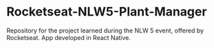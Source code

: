 # Rocketseat-NLW5-Plant-Manager
Repository for the project learned during the NLW 5 event, offered by Rocketseat. App developed in React Native.
